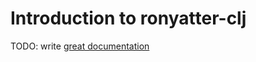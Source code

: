 # Introduction to ronyatter-clj

TODO: write [great documentation](http://jacobian.org/writing/great-documentation/what-to-write/)
